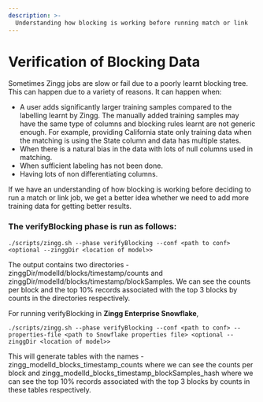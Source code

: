 ```yaml
---
description: >-
  Understanding how blocking is working before running match or link
---
```


# Verification of Blocking Data

Sometimes Zingg jobs are slow or fail due to a poorly learnt blocking tree. This can happen due to a variety of reasons. It can happen when:
- A user adds significantly larger training samples compared to the labelling learnt by Zingg. The manually added training samples may have the same type of columns and blocking rules learnt are not generic enough. For example, providing California state only training data when the matching is using the State column and data has multiple states.
- When there is a natural bias in the data with lots of null columns used in matching.
- When sufficient labeling has not been done.
- Having lots of non differentiating columns.

If we have an understanding of how blocking is working before deciding to run a match or link job, we get a better idea whether we need to add more training data for getting better results.

### The verifyBlocking phase is run as follows:

`./scripts/zingg.sh --phase verifyBlocking --conf <path to conf> <optional --zinggDir <location of model>>`

The output contains two directories - zinggDir/modelId/blocks/timestamp/counts and zinggDir/modelId/blocks/timestamp/blockSamples. We can see the counts per block and the top 10% records associated with the top 3 blocks by counts in the directories respectively.


For running verifyBlocking in **Zingg Enterprise Snowflake**, 

`./scripts/zingg.sh --phase verifyBlocking --conf <path to conf> --properties-file <path to Snowflake properties file> <optional --zinggDir <location of model>>`

This will generate tables with the names - zingg_modelId_blocks_timestamp_counts where we can see the counts per block and zingg_modelId_blocks_timestamp_blockSamples_hash where we can see the top 10% records associated with the top 3 blocks by counts in these tables respectively.